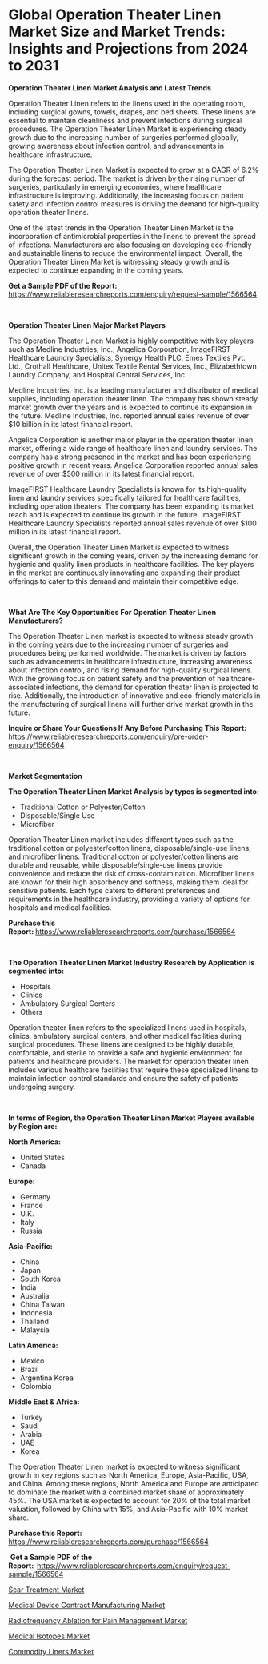<p><h1>Global Operation Theater Linen Market Size and Market Trends: Insights and Projections from 2024 to 2031</h1></p><p><strong>Operation Theater Linen Market Analysis and Latest Trends</strong></p>
<p><p>Operation Theater Linen refers to the linens used in the operating room, including surgical gowns, towels, drapes, and bed sheets. These linens are essential to maintain cleanliness and prevent infections during surgical procedures. The Operation Theater Linen Market is experiencing steady growth due to the increasing number of surgeries performed globally, growing awareness about infection control, and advancements in healthcare infrastructure.</p><p>The Operation Theater Linen Market is expected to grow at a CAGR of 6.2% during the forecast period. The market is driven by the rising number of surgeries, particularly in emerging economies, where healthcare infrastructure is improving. Additionally, the increasing focus on patient safety and infection control measures is driving the demand for high-quality operation theater linens.</p><p>One of the latest trends in the Operation Theater Linen Market is the incorporation of antimicrobial properties in the linens to prevent the spread of infections. Manufacturers are also focusing on developing eco-friendly and sustainable linens to reduce the environmental impact. Overall, the Operation Theater Linen Market is witnessing steady growth and is expected to continue expanding in the coming years.</p></p>
<p><strong>Get a Sample PDF of the Report:&nbsp;</strong> <a href="https://www.reliableresearchreports.com/enquiry/request-sample/1566564">https://www.reliableresearchreports.com/enquiry/request-sample/1566564</a></p>
<p>&nbsp;</p>
<p><strong>Operation Theater Linen Major Market Players</strong></p>
<p><p>The Operation Theater Linen Market is highly competitive with key players such as Medline Industries, Inc., Angelica Corporation, ImageFIRST Healthcare Laundry Specialists, Synergy Health PLC, Emes Textiles Pvt. Ltd., Crothall Healthcare, Unitex Textile Rental Services, Inc., Elizabethtown Laundry Company, and Hospital Central Services, Inc.</p><p>Medline Industries, Inc. is a leading manufacturer and distributor of medical supplies, including operation theater linen. The company has shown steady market growth over the years and is expected to continue its expansion in the future. Medline Industries, Inc. reported annual sales revenue of over $10 billion in its latest financial report.</p><p>Angelica Corporation is another major player in the operation theater linen market, offering a wide range of healthcare linen and laundry services. The company has a strong presence in the market and has been experiencing positive growth in recent years. Angelica Corporation reported annual sales revenue of over $500 million in its latest financial report.</p><p>ImageFIRST Healthcare Laundry Specialists is known for its high-quality linen and laundry services specifically tailored for healthcare facilities, including operation theaters. The company has been expanding its market reach and is expected to continue its growth in the future. ImageFIRST Healthcare Laundry Specialists reported annual sales revenue of over $100 million in its latest financial report.</p><p>Overall, the Operation Theater Linen Market is expected to witness significant growth in the coming years, driven by the increasing demand for hygienic and quality linen products in healthcare facilities. The key players in the market are continuously innovating and expanding their product offerings to cater to this demand and maintain their competitive edge.</p></p>
<p>&nbsp;</p>
<p><strong>What Are The Key Opportunities For Operation Theater Linen Manufacturers?</strong></p>
<p><p>The Operation Theater Linen market is expected to witness steady growth in the coming years due to the increasing number of surgeries and procedures being performed worldwide. The market is driven by factors such as advancements in healthcare infrastructure, increasing awareness about infection control, and rising demand for high-quality surgical linens. With the growing focus on patient safety and the prevention of healthcare-associated infections, the demand for operation theater linen is projected to rise. Additionally, the introduction of innovative and eco-friendly materials in the manufacturing of surgical linens will further drive market growth in the future.</p></p>
<p><strong>Inquire or Share Your Questions If Any Before Purchasing This Report:</strong> <a href="https://www.reliableresearchreports.com/enquiry/pre-order-enquiry/1566564">https://www.reliableresearchreports.com/enquiry/pre-order-enquiry/1566564</a></p>
<p>&nbsp;</p>
<p><strong>Market Segmentation</strong></p>
<p><strong>The Operation Theater Linen Market Analysis by types is segmented into:</strong></p>
<p><ul><li>Traditional Cotton or Polyester/Cotton</li><li>Disposable/Single Use</li><li>Microfiber</li></ul></p>
<p><p>Operation Theater Linen market includes different types such as the traditional cotton or polyester/cotton linens, disposable/single-use linens, and microfiber linens. Traditional cotton or polyester/cotton linens are durable and reusable, while disposable/single-use linens provide convenience and reduce the risk of cross-contamination. Microfiber linens are known for their high absorbency and softness, making them ideal for sensitive patients. Each type caters to different preferences and requirements in the healthcare industry, providing a variety of options for hospitals and medical facilities.</p></p>
<p><strong>Purchase this Report:&nbsp;</strong><a href="https://www.reliableresearchreports.com/purchase/1566564">https://www.reliableresearchreports.com/purchase/1566564</a></p>
<p>&nbsp;</p>
<p><strong>The Operation Theater Linen Market Industry Research by Application is segmented into:</strong></p>
<p><ul><li>Hospitals</li><li>Clinics</li><li>Ambulatory Surgical Centers</li><li>Others</li></ul></p>
<p><p>Operation theater linen refers to the specialized linens used in hospitals, clinics, ambulatory surgical centers, and other medical facilities during surgical procedures. These linens are designed to be highly durable, comfortable, and sterile to provide a safe and hygienic environment for patients and healthcare providers. The market for operation theater linen includes various healthcare facilities that require these specialized linens to maintain infection control standards and ensure the safety of patients undergoing surgery.</p></p>
<p>&nbsp;</p>
<p><strong>In terms of Region, the Operation Theater Linen Market Players available by Region are:</strong></p>
<p>
    <p> <strong> North America: </strong>
        <ul>
            <li>United States</li>
            <li>Canada</li>
        </ul>
        </p> 
    <p> <strong> Europe: </strong>
        <ul>
            <li>Germany</li>
            <li>France</li>
            <li>U.K.</li>
            <li>Italy</li>
            <li>Russia</li>
        </ul>
        </p> 
    <p> <strong> Asia-Pacific: </strong>
        <ul>
            <li>China</li>
            <li>Japan</li>
            <li>South Korea</li>
            <li>India</li>
            <li>Australia</li>
            <li>China Taiwan</li>
            <li>Indonesia</li>
            <li>Thailand</li>
            <li>Malaysia</li>
        </ul>
        </p> 
    <p> <strong> Latin America: </strong>
        <ul>
            <li>Mexico</li>
            <li>Brazil</li>
            <li>Argentina Korea</li>
            <li>Colombia</li>
        </ul>
        </p> 
    <p> <strong> Middle East & Africa: </strong>
        <ul>
            <li>Turkey</li>
            <li>Saudi</li>
            <li>Arabia</li>
            <li>UAE</li>
            <li>Korea</li>
        </ul>
    </p>
    </p>
<p><p>The Operation Theater Linen market is expected to witness significant growth in key regions such as North America, Europe, Asia-Pacific, USA, and China. Among these regions, North America and Europe are anticipated to dominate the market with a combined market share of approximately 45%. The USA market is expected to account for 20% of the total market valuation, followed by China with 15%, and Asia-Pacific with 10% market share.</p></p>
<p><strong>Purchase this Report: </strong><a href="https://www.reliableresearchreports.com/purchase/1566564">https://www.reliableresearchreports.com/purchase/1566564</a></p>
<p>&nbsp;<strong>Get a Sample PDF of the Report:&nbsp;&nbsp;</strong><a href="https://www.reliableresearchreports.com/enquiry/request-sample/1566564">https://www.reliableresearchreports.com/enquiry/request-sample/1566564</a></p>
<p><strong></strong></p>
<p><p><a href="https://medium.com/p/a70ae6574a3e/edit">Scar Treatment Market</a></p><p><a href="https://medium.com/p/df22e6c402e9/edit">Medical Device Contract Manufacturing Market</a></p><p><a href="https://medium.com/p/11fcf82ba4e1/edit">Radiofrequency Ablation for Pain Management Market</a></p><p><a href="https://medium.com/p/c871be2eaada/edit">Medical Isotopes Market</a></p><p><a href="https://github.com/vimar16th/Market-Research-Report-List-3/blob/main/commodity-liners-market.md">Commodity Liners Market</a></p></p>
